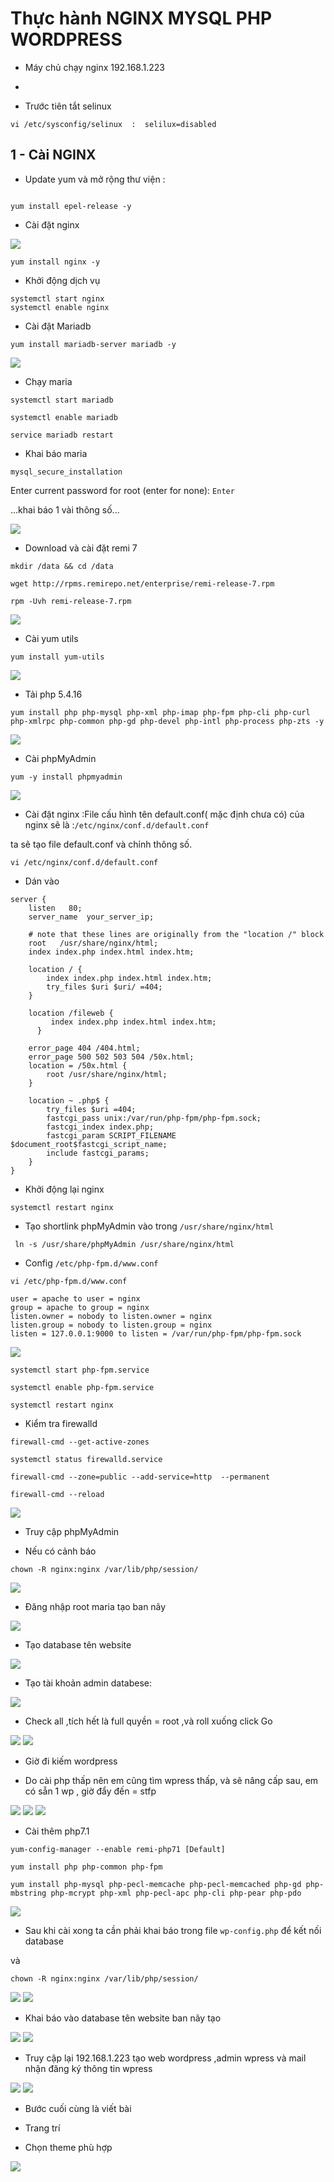 # Thực hành NGINX MYSQL PHP WORDPRESS

- Máy chủ chạy nginx 192.168.1.223

- 

- Trước tiên tắt selinux

```
vi /etc/sysconfig/selinux  :  selilux=disabled

```

## 1 - Cài NGINX

- Update yum và mở rộng thư viện :

```yum update -y

yum install epel-release -y

```

- Cài đặt nginx

<img src="imgservices/48.png">

```
yum install nginx -y

```

- Khởi động dịch vụ

```
systemctl start nginx
systemctl enable nginx

```
- Cài đặt Mariadb

```
yum install mariadb-server mariadb -y

```

<img src="imgservices/50.png">

- Chạy maria

```
systemctl start mariadb

systemctl enable mariadb

service mariadb restart

```
- Khai báo maria

```
mysql_secure_installation

```

 Enter current password for root (enter for none): ``Enter``

...khai báo 1 vài thông số...

<img src="imgservices/51.png">

- Download và cài đặt remi 7 

```
mkdir /data && cd /data

wget http://rpms.remirepo.net/enterprise/remi-release-7.rpm

rpm -Uvh remi-release-7.rpm

```

<img src="imgservices/52.png">

- Cài yum utils

```
yum install yum-utils

```
<img src="imgservices/53.png">

- Tải php 5.4.16

```
yum install php php-mysql php-xml php-imap php-fpm php-cli php-curl php-xmlrpc php-common php-gd php-devel php-intl php-process php-zts -y

```

<img src="imgservices/54.png">

- Cài phpMyAdmin

```
yum -y install phpmyadmin

```
<img src="imgservices/55.png">

- Cài đặt nginx :File cấu hình tên default.conf( mặc định chưa có) của nginx sẽ là :``/etc/nginx/conf.d/default.conf``

ta sẽ tạo file default.conf và chỉnh thông số.

```
vi /etc/nginx/conf.d/default.conf

```
- Dán vào

```
server {
    listen   80;
    server_name  your_server_ip;

    # note that these lines are originally from the "location /" block
    root   /usr/share/nginx/html;
    index index.php index.html index.htm;

    location / {
        index index.php index.html index.htm; 
        try_files $uri $uri/ =404;
    }    

    location /fileweb {
         index index.php index.html index.htm;          
      } 

    error_page 404 /404.html;
    error_page 500 502 503 504 /50x.html;
    location = /50x.html {
        root /usr/share/nginx/html;
    }

    location ~ .php$ {
        try_files $uri =404;
        fastcgi_pass unix:/var/run/php-fpm/php-fpm.sock;
        fastcgi_index index.php;
        fastcgi_param SCRIPT_FILENAME $document_root$fastcgi_script_name;
        include fastcgi_params;
    }
}

```

- Khởi động lại nginx

``` 
systemctl restart nginx

```

- Tạo shortlink phpMyAdmin vào trong ``/usr/share/nginx/html``
```
 ln -s /usr/share/phpMyAdmin /usr/share/nginx/html

 ```


- Config  ``/etc/php-fpm.d/www.conf ``

```
vi /etc/php-fpm.d/www.conf 

```

```
user = apache to user = nginx
group = apache to group = nginx
listen.owner = nobody to listen.owner = nginx
listen.group = nobody to listen.group = nginx
listen = 127.0.0.1:9000 to listen = /var/run/php-fpm/php-fpm.sock

```
<img src="imgservices/63.png">

```
systemctl start php-fpm.service

systemctl enable php-fpm.service

systemctl restart nginx

```

- Kiểm tra firewalld

``` 
firewall-cmd --get-active-zones

systemctl status firewalld.service

firewall-cmd --zone=public --add-service=http  --permanent

firewall-cmd --reload
```
<img src="imgservices/62.png">


- Truy cập phpMyAdmin

- Nếu có cảnh báo

```
chown -R nginx:nginx /var/lib/php/session/

```

<img src="imgservices/64.png">

- Đăng nhập root maria tạo ban nãy

<img src="imgservices/65.png">

- Tạo database tên website 



<img src="imgservices/66.png">

- Tạo tài khoản admin databese:

<img src="imgservices/67.png">

- Check all ,tích hết là full quyền = root ,và roll xuống click Go

<img src="imgservices/69.png">

<img src="imgservices/70.png">

- Giờ đi kiếm wordpress

- Do cài php thấp nên em cũng tìm wpress thấp, và sẽ nâng cấp sau, em có sẵn 1 wp , giờ đẩy đến = stfp

<img src="imgservices/71.png">

<img src="imgservices/72.png">

<img src="imgservices/73.png">

- Cài thêm php7.1

```
yum-config-manager --enable remi-php71 [Default]

yum install php php-common php-fpm 

yum install php-mysql php-pecl-memcache php-pecl-memcached php-gd php-mbstring php-mcrypt php-xml php-pecl-apc php-cli php-pear php-pdo

```
<img src="imgservices/74.png">

- Sau khi cài xong ta cần phải khai báo  trong file ``wp-config.php`` để kết nối database

và 

```
chown -R nginx:nginx /var/lib/php/session/

```

<img src="imgservices/75.png">


<img src="imgservices/76.png">

- Khai báo vào database tên website ban nãy tạo

<img src="imgservices/77.png">

<img src="imgservices/81.png">

- Truy cập lại 192.168.1.223 tạo web wordpress ,admin wpress và mail nhận đăng ký thông tin wpress

<img src="imgservices/78.png">

<img src="imgservices/79.png">

- Bước cuối cùng là viết bài

- Trang trí

- Chọn theme phù hợp

<img src="imgservices/80.png">